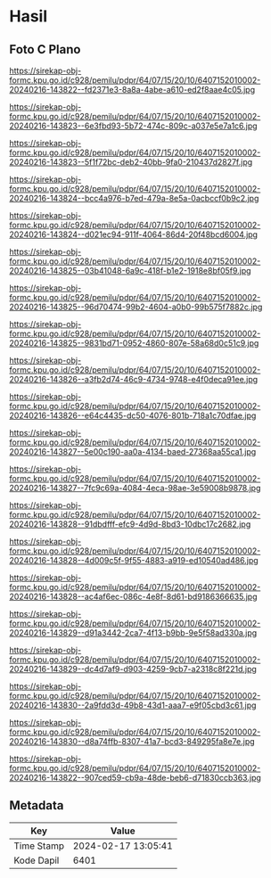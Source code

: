 # Hasil

## Foto C Plano

https://sirekap-obj-formc.kpu.go.id/c928/pemilu/pdpr/64/07/15/20/10/6407152010002-20240216-143822--fd2371e3-8a8a-4abe-a610-ed2f8aae4c05.jpg

https://sirekap-obj-formc.kpu.go.id/c928/pemilu/pdpr/64/07/15/20/10/6407152010002-20240216-143823--6e3fbd93-5b72-474c-809c-a037e5e7a1c6.jpg

https://sirekap-obj-formc.kpu.go.id/c928/pemilu/pdpr/64/07/15/20/10/6407152010002-20240216-143823--5f1f72bc-deb2-40bb-9fa0-210437d2827f.jpg

https://sirekap-obj-formc.kpu.go.id/c928/pemilu/pdpr/64/07/15/20/10/6407152010002-20240216-143824--bcc4a976-b7ed-479a-8e5a-0acbccf0b9c2.jpg

https://sirekap-obj-formc.kpu.go.id/c928/pemilu/pdpr/64/07/15/20/10/6407152010002-20240216-143824--d021ec94-911f-4064-86d4-20f48bcd6004.jpg

https://sirekap-obj-formc.kpu.go.id/c928/pemilu/pdpr/64/07/15/20/10/6407152010002-20240216-143825--03b41048-6a9c-418f-b1e2-1918e8bf05f9.jpg

https://sirekap-obj-formc.kpu.go.id/c928/pemilu/pdpr/64/07/15/20/10/6407152010002-20240216-143825--96d70474-99b2-4604-a0b0-99b575f7882c.jpg

https://sirekap-obj-formc.kpu.go.id/c928/pemilu/pdpr/64/07/15/20/10/6407152010002-20240216-143825--9831bd71-0952-4860-807e-58a68d0c51c9.jpg

https://sirekap-obj-formc.kpu.go.id/c928/pemilu/pdpr/64/07/15/20/10/6407152010002-20240216-143826--a3fb2d74-46c9-4734-9748-e4f0deca91ee.jpg

https://sirekap-obj-formc.kpu.go.id/c928/pemilu/pdpr/64/07/15/20/10/6407152010002-20240216-143826--e64c4435-dc50-4076-801b-718a1c70dfae.jpg

https://sirekap-obj-formc.kpu.go.id/c928/pemilu/pdpr/64/07/15/20/10/6407152010002-20240216-143827--5e00c190-aa0a-4134-baed-27368aa55ca1.jpg

https://sirekap-obj-formc.kpu.go.id/c928/pemilu/pdpr/64/07/15/20/10/6407152010002-20240216-143827--7fc9c69a-4084-4eca-98ae-3e59008b9878.jpg

https://sirekap-obj-formc.kpu.go.id/c928/pemilu/pdpr/64/07/15/20/10/6407152010002-20240216-143828--91dbdfff-efc9-4d9d-8bd3-10dbc17c2682.jpg

https://sirekap-obj-formc.kpu.go.id/c928/pemilu/pdpr/64/07/15/20/10/6407152010002-20240216-143828--4d009c5f-9f55-4883-a919-ed10540ad486.jpg

https://sirekap-obj-formc.kpu.go.id/c928/pemilu/pdpr/64/07/15/20/10/6407152010002-20240216-143828--ac4af6ec-086c-4e8f-8d61-bd9186366635.jpg

https://sirekap-obj-formc.kpu.go.id/c928/pemilu/pdpr/64/07/15/20/10/6407152010002-20240216-143829--d91a3442-2ca7-4f13-b9bb-9e5f58ad330a.jpg

https://sirekap-obj-formc.kpu.go.id/c928/pemilu/pdpr/64/07/15/20/10/6407152010002-20240216-143829--dc4d7af9-d903-4259-9cb7-a2318c8f221d.jpg

https://sirekap-obj-formc.kpu.go.id/c928/pemilu/pdpr/64/07/15/20/10/6407152010002-20240216-143830--2a9fdd3d-49b8-43d1-aaa7-e9f05cbd3c61.jpg

https://sirekap-obj-formc.kpu.go.id/c928/pemilu/pdpr/64/07/15/20/10/6407152010002-20240216-143830--d8a74ffb-8307-41a7-bcd3-849295fa8e7e.jpg

https://sirekap-obj-formc.kpu.go.id/c928/pemilu/pdpr/64/07/15/20/10/6407152010002-20240216-143822--907ced59-cb9a-48de-beb6-d71830ccb363.jpg


## Metadata

| Key        | Value               |
| ---------- | ------------------- |
| Time Stamp | 2024-02-17 13:05:41 |
| Kode Dapil | 6401                |



